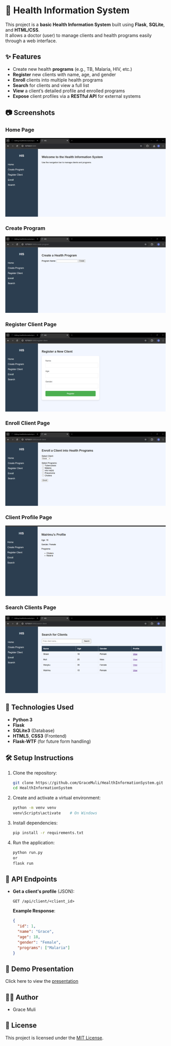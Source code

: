 # 🏥 Health Information System

This project is a **basic Health Information System** built using **Flask**, **SQLite**, and **HTML/CSS**.  
It allows a doctor (user) to manage clients and health programs easily through a web interface.

## ✨ Features
- Create new health **programs** (e.g., TB, Malaria, HIV, etc.)
- **Register** new clients with name, age, and gender
- **Enroll** clients into multiple health programs
- **Search** for clients and view a full list
- **View** a client’s detailed profile and enrolled programs
- **Expose** client profiles via a **RESTful API** for external systems

## 📷 Screenshots

### Home Page
![Home Page](images/homepage.png)

### Create Program
![Create Program](images/create_program.png)

### Register Client Page
![Register Client](images/register_client.png)

### Enroll Client Page
![Enroll Client](images/enroll_client.png)

### Client Profile Page
![Client Profile](images/profile.png)

### Search Clients Page
![Search Clients](images/search.png)


## 🚀 Technologies Used
- **Python 3**
- **Flask**
- **SQLite3** (Database)
- **HTML5**, **CSS3** (Frontend)
- **Flask-WTF** (for future form handling)

## 🛠️ Setup Instructions

1. Clone the repository:
   ```bash
   git clone https://github.com/GraceMuli/HealthInformationSystem.git
   cd HealthInformationSystem
   ```

2. Create and activate a virtual environment:
   ```bash
   python -m venv venv
   venv\Scripts\activate    # On Windows
   ```

3. Install dependencies:
   ```bash
   pip install -r requirements.txt
   ```

4. Run the application:
   ```bash
   python run.py
   or
   flask run
   ```

## 📑 API Endpoints

- **Get a client's profile** (JSON):
  ```
  GET /api/client/<client_id>
  ```

  **Example Response**:
  ```json
  {
    "id": 1,
    "name": "Grace",
    "age": 18,
    "gender": "Female",
    "programs": ["Malaria"]
  }
  ```
## 📄 Demo Presentation

Click here to view the [presentation](presentation.pptx)

## 👩‍💻 Author
- Grace Muli

## 📜 License
This project is licensed under the [MIT License](LICENSE).
